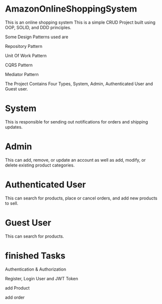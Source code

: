 # AmazonOnlineShoppingSystem 
This is an online shopping system 
This is a simple CRUD Project built using OOP, SOLID, and DDD principles. 

Some Design Patterns used are 

Repository Pattern 

Unit Of Work Pattern 

CQRS Pattern 

Mediator Pattern

The Project Contains Four Types, System, Admin, Authenticated User and Guest user.

# System 
This is responsible for sending out notifications for orders and shipping updates.
# Admin 
This can add, remove, or update an account as well as add, modify, or delete existing product categories.
# Authenticated User 
This can search for products, place or cancel orders, and add new products to sell.
# Guest User  
This can search for products.

# finished Tasks 
Authentication & Authorization 

Register, Login User and JWT Token 

add Product

add order 





